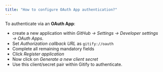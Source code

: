 ```yaml
---
title: "How to configure OAuth App authentication?"
---
```

To authenticate via an **OAuth App**:
- create a new application within _GitHub → Settings → Developer settings → OAuth Apps_.
- Set _Authorization callback URL_ as `gitify://oauth`
- Complete all remaining mandatory fields
- Click _Register application_
- Now click on _Generate a new client secret_
- Use this client/secret pair within Gitify to authenticate.